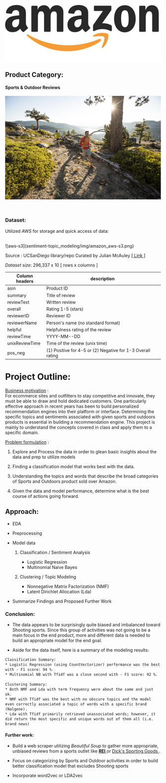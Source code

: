 ![amazon-review](sentiment-topic_modeling/img/amazon-logo.jpg)

## Product Category:
#### Sports & Outdoor Reviews
![](sentiment-topic_modeling/img/outdoor-exercise.jpg)

<br>

### Dataset:
Utilized _AWS_ for storage and quick access of data:

<br>
![aws-s3](sentiment-topic_modeling/img/amazon_aws-s3.png)

<br>

Source :
UCSanDiego library/repo Curated by Julian McAuley
[[ Link ]](http://jmcauley.ucsd.edu/data/amazon/)

_Dataset size_:
296,337 x 10 [ rows x columns ]

| Column headers | description                      |
| -------------- | -------------------------------  |
|  asin          |  Product ID                      |
|  summary       |  Title of review                 |
|  reviewText    |  Written review                  |
|  overall       |  Rating 1-5 (stars)              |
|  reviewerID    |  Reviewer ID                     |
|  reviewerName  |  Person's name (no standard format)  |
|  helpful       |  Helpfulness rating of the review    |
|  reviewTime    |  YYYY-MM--DD                     |
|  unixReviewTime|  Time of the review (unix time)  |
|  pos_neg       |  (1) Positive for 4-5 or (2) Negative for 1-3 Overall rating  |


# Project Outline:

<u>Business motivation</u> :  
For ecommerce sites and outfitters to stay competitive and innovate, they must be able to draw and hold dedicated customers. One particularly effective approach in recent years has been to build personalized recommendation engines into their platform or interface. Determining the specific topics and sentiments associated with given sports and outdoors products is essential in building a recommendation engine. This project is mainly to understand the concepts covered in class and apply them to a specific domain.

<u>Problem formulation</u> :

1. Explore and Process the data in order to glean basic insights about the data and prep to utilize models

2. Finding a classification model that works best with the data.

3. Understanding the topics and words that describe the broad categories of Sports and Outdoors product sold over Amazon.

4. Given the data and model performance, determine what is the best course of actions going forward.

## Approach:

* EDA

* Preprocessing

* Model data
    1. Classification / Sentiment Analysis
        * Logistic Regression
        * Multinomial Naive Bayes

    2. Clustering / Topic Modeling
        * Nonnegative Matrix Factorization (NMF)
        * Latent Dirichlet Allocation (Lda)

* Summarize Findings and Proposed Further Work



### Conclusion:
- The data appears to be surprisingly quite biased and imbalanced toward Shooting sports. Since this group of activities was not going to be a main focus in the end product, more and different data is needed to build an appropriate model for the end goal.

- Aside for the data itself, here is a summary of the modeling results:

```
Classification Summary:
* Logistic Regression (using CountVectorizer) performance was the best with - F1 score: 94 %.
* Multinomial NB with Tfidf was a close second with - F1 score: 92 %.

Clustering Summary:
* Both NMF and Lda with term frequency were about the same and just ok.
* NMF with Tfidf was the best with no obscure topics and the model even correctly associated a topic of words with a specific brand (Nalgene).
* Lda with Tfidf primarily retrieved unassociated words; however, it did return the most specific and unique words out of them all (i.e. brand news)
```

####  Further work:

- Build a web scraper utilizing <i>Beautiful Soup</i> to gather more appropriate, unbiased reviews from a sports outlet like [ <b>REI</b> ](https://www.rei.com/) or [ Dick's Sporting Goods ](http://www.dickssportinggoods.com/home/index.jsp?ab=Header_DicksLogo).

- Focus on categorizing by Sports and Outdoor activities in order to build better classification model that excludes Shooting sports

- Incorporate word2vec or LDA2vec

